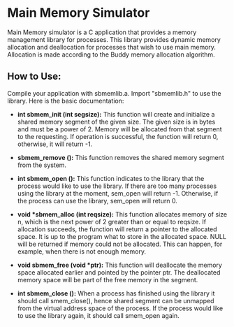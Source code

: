 # Main Memory Simulator

Main Memory simulator is a C application that provides a memory management library for processes. This library provides dynamic memory allocation and deallocation for processes that wish to use main memory. Allocation is made according to the Buddy memory allocation algorithm.

## How to Use:

Compile your application with sbmemlib.a. Import "sbmemlib.h" to use the library. Here is the basic documentation:

* **int sbmem_init (int segsize):** This function will create and initialize a shared memory segment of the given size. The given size is in bytes and must be a power of 2. Memory will be allocated from that segment to the requesting. If operation is successful, the function will return 0, otherwise, it will return -1. 

* **sbmem_remove ():** This function removes the shared memory segment from the system.

* **int sbmem_open ():** This function indicates to the library that the process would like to use the library. If there are too many processes using the library at the moment, sem_open will return -1. Otherwise, if the process can use the library, sem_open will return 0.

* **void \*sbmem_alloc (int reqsize):** This function allocates memory of size n, which is the next power of 2 greater than or equal to reqsize. If allocation succeeds, the function will return a pointer to the allocated space. It is up to the program what to store in the allocated space. NULL will be returned if memory could not be allocated. This can happen, for example, when there is not enough memory.

* **void sbmem_free (void \*ptr):** This function will deallocate the memory space allocated earlier and pointed by the pointer ptr. The deallocated memory space will be part of the free memory in the segment.

* **int sbmem_close ():** When a process has finished using the library it should call smem_close(), hence shared segment can be unmapped from the virtual address space of the process. If the process would like to use the library again, it should call smem_open again.
